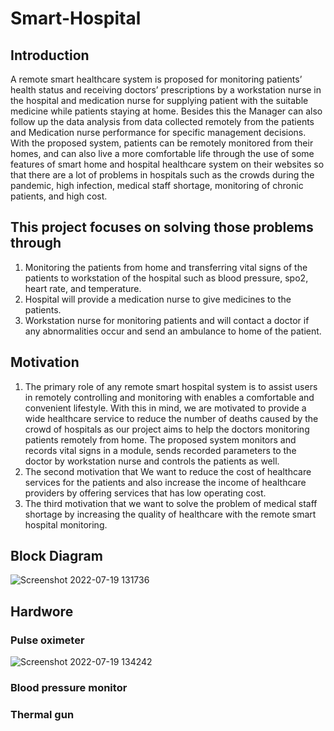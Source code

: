# Smart-Hospital
## Introduction 
A remote smart healthcare system is proposed for monitoring patients’ health status and receiving doctors’ prescriptions by a workstation nurse in the hospital and medication nurse for supplying patient with the suitable medicine while patients staying at home. Besides this the Manager can also follow up the data analysis from data collected remotely from the patients and Medication nurse performance for specific management decisions. With the proposed system, patients can be remotely monitored from their homes, and can also live a more comfortable life through the use of some features of smart home and hospital healthcare system on their websites so that there are a lot of problems in hospitals such as the crowds during the pandemic, high infection, medical staff shortage, monitoring of chronic patients, and high cost.

## This project focuses on solving those problems through
1.	Monitoring the patients from home and transferring vital signs of the patients to workstation of the hospital such as blood pressure, spo2, heart rate, and temperature.
2.	Hospital will provide a medication nurse to give medicines to the patients. 
3.	Workstation nurse for monitoring patients and will contact a doctor if any abnormalities occur and send an ambulance to home of the patient.

## Motivation
1.	The primary role of any remote smart hospital system is to assist users in remotely controlling and monitoring with enables a comfortable and convenient lifestyle. With this in mind, we are motivated to provide a wide healthcare service to reduce the number of deaths caused by the crowd of hospitals as our project aims to help the doctors monitoring patients remotely from home. The proposed system monitors and records vital signs in a module, sends recorded parameters to the doctor by workstation nurse and controls the patients as well. 
2.	The second motivation that We want to reduce the cost of healthcare services for the patients and also increase the income of healthcare providers by offering services that has low operating cost. 
3.	The third motivation that we want to solve the problem of medical staff shortage by increasing the quality of healthcare with the remote smart hospital monitoring.

## Block Diagram
![Screenshot 2022-07-19 131736](https://user-images.githubusercontent.com/58488520/179740474-eb273ebf-0c1d-421d-8bd2-8c689468b790.jpg)

## Hardwore
### Pulse oximeter 
![Screenshot 2022-07-19 134242](https://user-images.githubusercontent.com/58488520/179742218-ea79b4e5-afc2-4b4f-9c1d-59b262b65e5a.jpg)

### Blood pressure monitor

### Thermal gun

